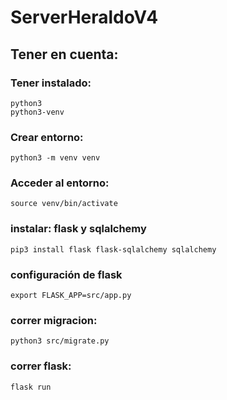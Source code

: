 # ServerHeraldoV4

## Tener en cuenta:

### Tener instalado:
	python3
	python3-venv

### Crear entorno:
    python3 -m venv venv

### Acceder al entorno:
    source venv/bin/activate

### instalar: flask y sqlalchemy
    pip3 install flask flask-sqlalchemy sqlalchemy

### configuración de flask
    export FLASK_APP=src/app.py

### correr migracion:
    python3 src/migrate.py

### correr flask:
    flask run
